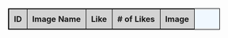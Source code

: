 <style>
  .table-container {
    padding-top: 20px;
    padding-bottom: 20px;
  }

  .mytd {
    text-align: center;
    vertical-align: middle;
    border: 1px solid black;
    padding: 10px;
  }

  .myth {
    border: 1px solid black;
    height: 30px;
    background-color: lightgray;
  }

  .mytable1 {
    width: 85%;
    margin: auto;
    text-align: center;
    background-color: aliceblue;
    border: 1px solid black;
    border-collapse: collapse;
  }

  .mytable1 th,
  .mytable1 td {
    padding: 10px;
    border: 1px solid black;
  }

  img {
    display: block;
    width: 100%;
    height: auto;
    object-fit: cover;
    border-radius: 8px;
  }

  .like-button {
    padding: 8px 12px;
    background-color: #4caf50;
    color: #ffffff;
    border: none;
    border-radius: 4px;
    cursor: pointer;
  }

  .like-button:hover {
    background-color: #45a049;
  }
</style>

<div class="table-container">
  <table class="mytable1" id="cars_table">
    <thead>
      <tr>
        <th class="myth">ID</th>
        <th class="myth">Image Name</th>
        <th class="myth">Like</th>
        <th class="myth"># of Likes</th>
        <th class="myth">Image</th>
      </tr>
    </thead>
    <tbody class="mytd" id="result">
      <!-- JavaScript generated data -->
    </tbody>
  </table>
</div>

<script>
  const resultContainer = document.getElementById("result");
  const url = "http://127.0.0.1:8086/api/images/";
  const read_fetch = url;
  const update_fetch = url;

  // Load images on page entry
  read_images();

  // Display image table; data is fetched from the backend API
  function read_images() {
    const read_options = {
      method: "GET",
      mode: "cors",
      cache: "default",
      credentials: "omit",
      headers: {
        "Content-Type": "application/json",
      },
    };

    fetch(read_fetch, read_options)
      .then((response) => {
        if (response.status !== 200) {
          const errorMsg = "Database read error: " + response.status;
          console.log(errorMsg);
          const tr = document.createElement("tr");
          const td = document.createElement("td");
          td.innerHTML = errorMsg;
          tr.appendChild(td);
          resultContainer.appendChild(tr);
          return;
        }

        response.json().then((data) => {
          console.log(data);
          for (let row of data) {
            console.log(row);
            add_row(row);
          }
        });
      })
      .catch((err) => {
        console.error(err);
        const tr = document.createElement("tr");
        const td = document.createElement("td");
        td.innerHTML = err;
        tr.appendChild(td);
        resultContainer.appendChild(tr);
      });
  }

  function like_image(image_id, num_likes, image_uid, image_name, likeButton) {
    const body = {
      id: image_id,
      uid: image_uid,
      name: image_name,
      likes: num_likes + 1,
    };

    const requestOptions = {
      method: "PATCH",
      mode: "cors",
      cache: "default",
      credentials: "omit",
      headers: {
        "Content-Type": "application/json",
      },
      body: JSON.stringify(body),
    };

    fetch(update_fetch, requestOptions)
      .then((response) => {
        if (response.status !== 200) {
          const errorMsg = "Database update error: " + response.status;
          console.log(errorMsg);
          const tr = document.createElement("tr");
          const td = document.createElement("td");
          td.innerHTML = errorMsg;
          tr.appendChild(td);
          resultContainer.appendChild(tr);
          return;
        }

        response.json().then((data) => {
          console.log(data);
          // Update the like count in the table
          num_likes.textContent = data.likes;
        });
      })
      .catch((err) => {
        console.error(err);
        const tr = document.createElement("tr");
        const td = document.createElement("td");
        td.innerHTML = err;
        tr.appendChild(td);
        resultContainer.appendChild(tr);
      });
  }

  function add_row(data) {
    const tr = document.createElement("tr");
    tr.classList.add("mytd");

    const id = document.createElement("td");
    const name = document.createElement("td");
    const likeButtonCell = document.createElement("td");
    const numLikes = document.createElement("td");
    const imageCell = document.createElement("td");
    const likeButton = document.createElement("button"); // Change input type to 'button'

    likeButton.textContent = "Like";
    likeButton.addEventListener("click", function () {
      like_image(data.id, data.likes, data.uid, data.name, likeButton);
    });

    id.textContent = data.id;
    name.textContent = data.name;
    numLikes.textContent = data.likes ? data.likes : 0;

    const img = document.createElement("img");
    img.src = data.image;
    img.alt = data.name;
    img.style.width = "100%";
    img.style.height = "100%";

    likeButtonCell.appendChild(likeButton);
    imageCell.appendChild(img);

    tr.appendChild(id);
    tr.appendChild(name);
    tr.appendChild(likeButtonCell);
    tr.appendChild(numLikes);
    tr.appendChild(imageCell);

    resultContainer.appendChild(tr);
  }
</script>
